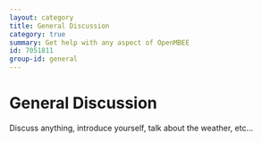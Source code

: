 ```yaml
---
layout: category
title: General Discussion
category: true
summary: Get help with any aspect of OpenMBEE
id: 7051811
group-id: general
---
```


# General Discussion

Discuss anything, introduce yourself, talk about the weather, etc...
